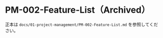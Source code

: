 <!--
この文書は正本に統合され、参照のみとして残されています。
正本: docs/01-project-management/PM-002-Feature-List.md
-->

# PM-002-Feature-List（Archived）

正本は `docs/01-project-management/PM-002-Feature-List.md` を参照してください。
